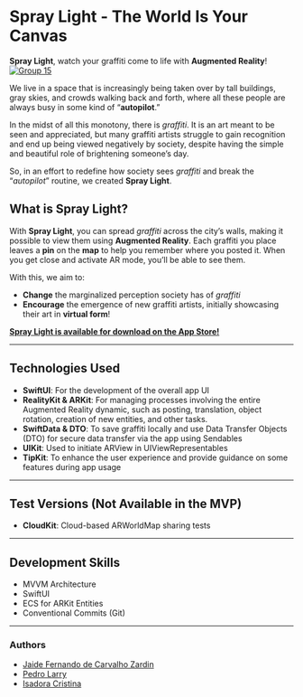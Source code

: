 # Spray Light - The World Is Your Canvas

**Spray Light**, watch your graffiti come to life with **Augmented Reality**!
[![Group 15](https://github.com/user-attachments/assets/cb137d95-99d7-4ad9-8c25-8ffd71a8aa03)](https://apps.apple.com/br/app/spray-light/id6737986180?l=en-GB)

We live in a space that is increasingly being taken over by tall buildings, gray skies, and crowds walking back and forth, where all these people are always busy in some kind of “**autopilot**.”

In the midst of all this monotony, there is _graffiti_. It is an art meant to be seen and appreciated, but many graffiti artists struggle to gain recognition and end up being viewed negatively by society, despite having the simple and beautiful role of brightening someone’s day.

So, in an effort to redefine how society sees _graffiti_ and break the “_autopilot_” routine, we created **Spray Light**.

## What is Spray Light?

With **Spray Light**, you can spread _graffiti_ across the city’s walls, making it possible to view them using **Augmented Reality**. Each graffiti you place leaves a **pin** on the **map** to help you remember where you posted it. When you get close and activate AR mode, you’ll be able to see them.

With this, we aim to:
- **Change** the marginalized perception society has of _graffiti_ 
- **Encourage** the emergence of new graffiti artists, initially showcasing their art in **virtual form**!

[**Spray Light is available for download on the App Store!**](https://apps.apple.com/br/app/spray-light/id6737986180)

---

## Technologies Used

- **SwiftUI**: For the development of the overall app UI
- **RealityKit & ARKit**: For managing processes involving the entire Augmented Reality dynamic, such as posting, translation, object rotation, creation of new entities, and other tasks.
- **SwiftData & DTO**: To save graffiti locally and use Data Transfer Objects (DTO) for secure data transfer via the app using Sendables
- **UIKit**: Used to initiate ARView in UIViewRepresentables
- **TipKit**: To enhance the user experience and provide guidance on some features during app usage
---
## Test Versions (Not Available in the MVP)

- **CloudKit**: Cloud-based ARWorldMap sharing tests

---

## Development Skills

- MVVM Architecture
- SwiftUI
- ECS for ARKit Entities
- Conventional Commits (Git)

---

### Authors

- [Jaide Fernando de Carvalho Zardin](https://github.com/JaideZrdn)
- [Pedro Larry](https://github.com/larry4us)
- [Isadora Cristina](https://www.linkedin.com/in/isadora-cristina-farias-bastos-9a992b219/)
